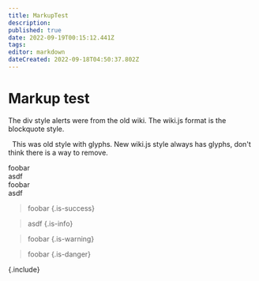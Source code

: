 ```yaml
---
title: MarkupTest
description: 
published: true
date: 2022-09-19T00:15:12.441Z
tags: 
editor: markdown
dateCreated: 2022-09-18T04:50:37.802Z
---
```


# Markup test

The div style alerts were from the old wiki. The wiki.js format is the blockquote style.

<div class="alert alert-info" role="alert">
  
  <span class="glyphicon glyphicon-info-sign"></span>
  &nbsp;
  This was old style with glyphs.
  New wiki.js style always has glyphs, don't think there is a way to remove.
</div>

<div class="alert alert-success" role="alert">foobar</div>
<div class="alert alert-info" role="alert">asdf</div>
<div class="alert alert-warning" role="alert">foobar</div>
<div class="alert alert-danger" role="alert">asdf</div>

> foobar
{.is-success}

> asdf
{.is-info}

> foobar
{.is-warning}

> foobar
{.is-danger}

[](/Includes/EnvDiv){.include}
